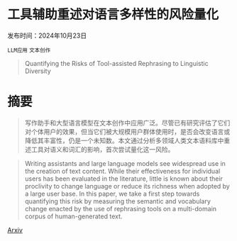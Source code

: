 # 工具辅助重述对语言多样性的风险量化

发布时间：2024年10月23日

`LLM应用` `文本创作`

> Quantifying the Risks of Tool-assisted Rephrasing to Linguistic Diversity

# 摘要

> 写作助手和大型语言模型在文本创作中应用广泛。尽管已有研究评估了它们对个体用户的效果，但当它们被大规模用户群体使用时，是否会改变语言或降低其丰富性，仍是一个未知数。本文通过分析多领域人类文本语料库中重述工具对语义和词汇的影响，首次尝试量化这一风险。

> Writing assistants and large language models see widespread use in the creation of text content. While their effectiveness for individual users has been evaluated in the literature, little is known about their proclivity to change language or reduce its richness when adopted by a large user base. In this paper, we take a first step towards quantifying this risk by measuring the semantic and vocabulary change enacted by the use of rephrasing tools on a multi-domain corpus of human-generated text.

[Arxiv](https://arxiv.org/abs/2410.17670)